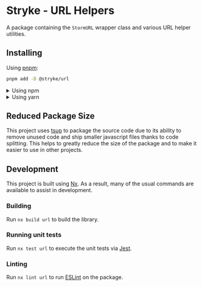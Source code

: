 <!-- START header -->
<!-- END header -->

# Stryke - URL Helpers

A package containing the `StormURL` wrapper class and various URL helper
utilities.

<!-- START doctoc -->
<!-- END doctoc -->

## Installing

Using [pnpm](http://pnpm.io):

```bash
pnpm add -D @stryke/url
```

<details>
  <summary>Using npm</summary>

```bash
npm install -D @stryke/url
```

</details>

<details>
  <summary>Using yarn</summary>

```bash
yarn add -D @stryke/url
```

</details>

## Reduced Package Size

This project uses [tsup](https://tsup.egoist.dev/) to package the source code
due to its ability to remove unused code and ship smaller javascript files
thanks to code splitting. This helps to greatly reduce the size of the package
and to make it easier to use in other projects.

## Development

This project is built using [Nx](https://nx.dev). As a result, many of the usual
commands are available to assist in development.

### Building

Run `nx build url` to build the library.

### Running unit tests

Run `nx test url` to execute the unit tests via [Jest](https://jestjs.io).

### Linting

Run `nx lint url` to run [ESLint](https://eslint.org/) on the package.

<!-- START footer -->
<!-- END footer -->
